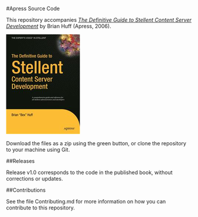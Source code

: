 #Apress Source Code

This repository accompanies [*The Definitive Guide to Stellent Content Server Development*](http://www.apress.com/9781590596845) by Brian Huff (Apress, 2006).

![Cover image](9781590596845.jpg)

Download the files as a zip using the green button, or clone the repository to your machine using Git.

##Releases

Release v1.0 corresponds to the code in the published book, without corrections or updates.

##Contributions

See the file Contributing.md for more information on how you can contribute to this repository.
